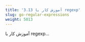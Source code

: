 ```yaml
---
title: '3.13 آموزش کار با regexp'
slug: go-regular-expressions
weight: 5013
---
```


آموزش کار با regexp...